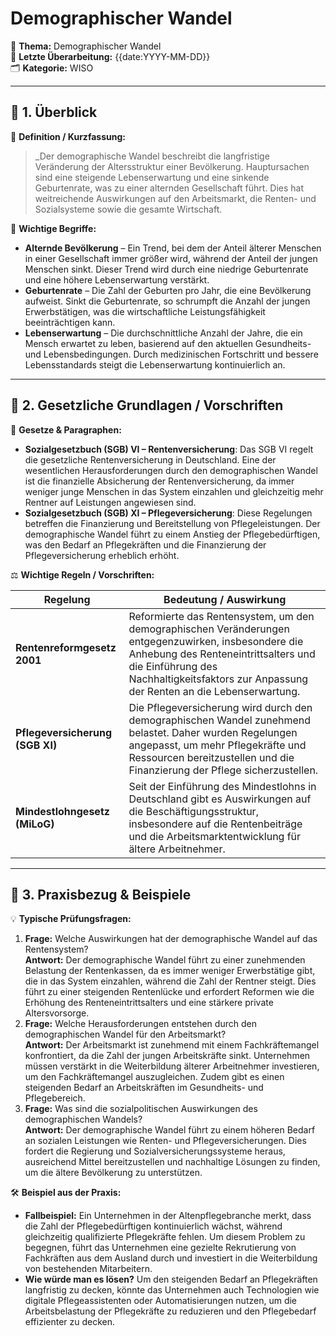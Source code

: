 # Demographischer Wandel

📌 **Thema:** Demographischer Wandel  
📅 **Letzte Überarbeitung:** {{date:YYYY-MM-DD}}  
🗂 **Kategorie:** WISO

---

## 🔹 1. Überblick

📖 **Definition / Kurzfassung:**

> _Der demographische Wandel beschreibt die langfristige Veränderung der Altersstruktur einer Bevölkerung. Hauptursachen sind eine steigende Lebenserwartung und eine sinkende Geburtenrate, was zu einer alternden Gesellschaft führt. Dies hat weitreichende Auswirkungen auf den Arbeitsmarkt, die Renten- und Sozialsysteme sowie die gesamte Wirtschaft.

🔑 **Wichtige Begriffe:**

- **Alternde Bevölkerung** – Ein Trend, bei dem der Anteil älterer Menschen in einer Gesellschaft immer größer wird, während der Anteil der jungen Menschen sinkt. Dieser Trend wird durch eine niedrige Geburtenrate und eine höhere Lebenserwartung verstärkt.
- **Geburtenrate** – Die Zahl der Geburten pro Jahr, die eine Bevölkerung aufweist. Sinkt die Geburtenrate, so schrumpft die Anzahl der jungen Erwerbstätigen, was die wirtschaftliche Leistungsfähigkeit beeinträchtigen kann.
- **Lebenserwartung** – Die durchschnittliche Anzahl der Jahre, die ein Mensch erwartet zu leben, basierend auf den aktuellen Gesundheits- und Lebensbedingungen. Durch medizinischen Fortschritt und bessere Lebensstandards steigt die Lebenserwartung kontinuierlich an.

---

## 🔹 2. Gesetzliche Grundlagen / Vorschriften

📜 **Gesetze & Paragraphen:**

- **Sozialgesetzbuch (SGB) VI – Rentenversicherung**: Das SGB VI regelt die gesetzliche Rentenversicherung in Deutschland. Eine der wesentlichen Herausforderungen durch den demographischen Wandel ist die finanzielle Absicherung der Rentenversicherung, da immer weniger junge Menschen in das System einzahlen und gleichzeitig mehr Rentner auf Leistungen angewiesen sind.
- **Sozialgesetzbuch (SGB) XI – Pflegeversicherung**: Diese Regelungen betreffen die Finanzierung und Bereitstellung von Pflegeleistungen. Der demographische Wandel führt zu einem Anstieg der Pflegebedürftigen, was den Bedarf an Pflegekräften und die Finanzierung der Pflegeversicherung erheblich erhöht.

⚖️ **Wichtige Regeln / Vorschriften:**

|Regelung|Bedeutung / Auswirkung|
|---|---|
|**Rentenreformgesetz 2001**|Reformierte das Rentensystem, um den demographischen Veränderungen entgegenzuwirken, insbesondere die Anhebung des Renteneintrittsalters und die Einführung des Nachhaltigkeitsfaktors zur Anpassung der Renten an die Lebenserwartung.|
|**Pflegeversicherung (SGB XI)**|Die Pflegeversicherung wird durch den demographischen Wandel zunehmend belastet. Daher wurden Regelungen angepasst, um mehr Pflegekräfte und Ressourcen bereitzustellen und die Finanzierung der Pflege sicherzustellen.|
|**Mindestlohngesetz (MiLoG)**|Seit der Einführung des Mindestlohns in Deutschland gibt es Auswirkungen auf die Beschäftigungsstruktur, insbesondere auf die Rentenbeiträge und die Arbeitsmarktentwicklung für ältere Arbeitnehmer.|

---

## 🔹 3. Praxisbezug & Beispiele

💡 **Typische Prüfungsfragen:**

1. **Frage:** Welche Auswirkungen hat der demographische Wandel auf das Rentensystem?  
    **Antwort:** Der demographische Wandel führt zu einer zunehmenden Belastung der Rentenkassen, da es immer weniger Erwerbstätige gibt, die in das System einzahlen, während die Zahl der Rentner steigt. Dies führt zu einer steigenden Rentenlücke und erfordert Reformen wie die Erhöhung des Renteneintrittsalters und eine stärkere private Altersvorsorge.
2. **Frage:** Welche Herausforderungen entstehen durch den demographischen Wandel für den Arbeitsmarkt?  
    **Antwort:** Der Arbeitsmarkt ist zunehmend mit einem Fachkräftemangel konfrontiert, da die Zahl der jungen Arbeitskräfte sinkt. Unternehmen müssen verstärkt in die Weiterbildung älterer Arbeitnehmer investieren, um den Fachkräftemangel auszugleichen. Zudem gibt es einen steigenden Bedarf an Arbeitskräften im Gesundheits- und Pflegebereich.
3. **Frage:** Was sind die sozialpolitischen Auswirkungen des demographischen Wandels?  
    **Antwort:** Der demographische Wandel führt zu einem höheren Bedarf an sozialen Leistungen wie Renten- und Pflegeversicherungen. Dies fordert die Regierung und Sozialversicherungssysteme heraus, ausreichend Mittel bereitzustellen und nachhaltige Lösungen zu finden, um die ältere Bevölkerung zu unterstützen.

🛠 **Beispiel aus der Praxis:**

- **Fallbeispiel:** Ein Unternehmen in der Altenpflegebranche merkt, dass die Zahl der Pflegebedürftigen kontinuierlich wächst, während gleichzeitig qualifizierte Pflegekräfte fehlen. Um diesem Problem zu begegnen, führt das Unternehmen eine gezielte Rekrutierung von Fachkräften aus dem Ausland durch und investiert in die Weiterbildung von bestehenden Mitarbeitern.
- **Wie würde man es lösen?** Um den steigenden Bedarf an Pflegekräften langfristig zu decken, könnte das Unternehmen auch Technologien wie digitale Pflegeassistenten oder Automatisierungen nutzen, um die Arbeitsbelastung der Pflegekräfte zu reduzieren und den Pflegebedarf effizienter zu decken. 